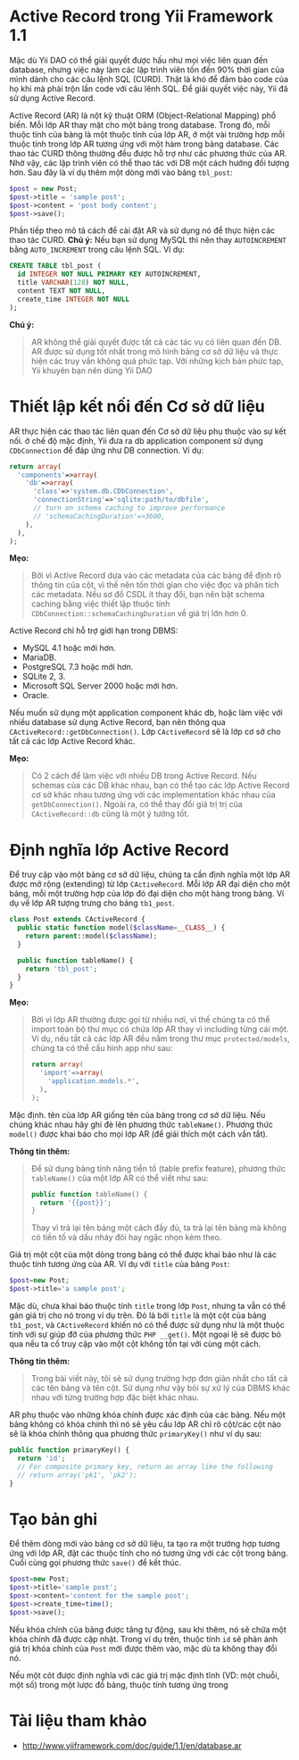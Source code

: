 Active Record trong Yii Framework 1.1
=====================================

Mặc dù Yii DAO có thể giải quyết được hấu như mọi việc liên quan đến database, nhưng việc này làm các lập trình viên tốn đến 90% thời gian của mình dành cho các câu lệnh SQL (CURD). Thật là khó để đảm bảo code của họ khi mà phải trộn lần code với câu lênh SQL. Để giải quyết việc này, Yii đã sử dụng Active Record.

Active Record (AR) là nột kỹ thuật ORM (Object-Relational Mapping) phổ biến. Mỗi lớp AR thay mặt cho một bảng trong database. Trong đó, mỗi thuộc tính của bảng là một thuộc tính của lớp AR, ở một vài trường hợp mỗi thuộc tính trong lớp AR tương ứng với một hàm trong bảng database. Các thao tác CURD thông thường đều được hỗ trợ như các phương thức của AR. Nhờ vậy, các lập trình viên có thể thao tác với DB một cách hướng đối tượng hơn. Sau đây là ví dụ thêm một dòng mới vào bảng `tbl_post`:

```php
$post = new Post;
$post->title = 'sample post';
$post->content = 'post body content';
$post->save();
```

Phần tiếp theo mô tả cách để cài đặt AR và sử dụng nó để thực hiện các thao tác CURD. **Chú ý:** Nếu bạn sử dụng MySQL thì nên thay `AUTOINCREMENT` bằng `AUTO_INCREMENT` trong câu lệnh SQL. Ví dụ:

```SQL
CREATE TABLE tbl_post (
  id INTEGER NOT NULL PRIMARY KEY AUTOINCREMENT,
  title VARCHAR(128) NOT NULL,
  content TEXT NOT NULL,
  create_time INTEGER NOT NULL
);
```

**Chú ý:**

> AR không thể giải quyết được tất cả các tác vụ có liên quan đến DB. AR
> được sử dụng tốt nhất trong mô hình bảng cơ sở dữ liệu và thực hiện
> các truy vấn không quá phức tạp. Với những kịch bản phức tạp, Yii
> khuyên bạn nên dùng Yii DAO

# Thiết lập kết nối đến Cơ sở dữ liệu

AR thực hiện các thao tác liên quan đến Cơ sở dữ liệu phụ thuộc vào sự
kết nối. ở chế độ mặc định, Yii đưa ra db application component sử dụng `CDbConnection` để đáp ứng như DB
connection. Ví dụ:

```php
return array(
  'components'=>array(
    'db'=>array(
      'class'=>'system.db.CDbConnection',
      'connectionString'=>'sqlite:path/to/dbfile',
      // turn on schema caching to improve performance
      // 'schemaCachingDuration'=>3600,
    ),
  ),
);
```

**Mẹo:**

> Bởi vì Active Record dựa vào các metadata của các bảng để định rõ
> thông tin của cột, vì thế nên tốn thời gian cho việc đọc và phân tích các metadata. Nếu sơ đồ CSDL ít thay đổi, bạn nên bật schema caching bằng việc thiết lập thuộc tính `CDbConnection::schemaCachingDuration` về giá trị lớn hơn 0.

Active Record chỉ hỗ trợ giới hạn trong DBMS:
- MySQL 4.1 hoặc mới hơn.
- MariaDB.
- PostgreSQL 7.3 hoặc mới hơn.
- SQLite 2, 3.
- Microsoft SQL Server 2000 hoặc mới hơn.
- Oracle.

Nếu muốn sử dụng một application component khác db, hoặc làm việc với
nhiều database sử dụng Active Record, bạn nên thông qua `
CActiveRecord::getDbConnection()`. Lớp `CActiveRecord` sẽ là lớp cơ sở
cho tất cả các lớp Active Record khác.

**Mẹo:**

> Có 2 cách để làm việc với nhiều DB trong Active Record. Nếu schemas
> của các DB khác nhau, bạn có thể tạo các lớp Active Record cơ sở khác
> nhau tương ứng với các implementation khác nhau của `getDbConnection()`. Ngoài ra, có thể thay đổi giá trị trị của `CActiveRecord::db` cũng là một ý tưởng tốt.

# Định nghĩa lớp Active Record

Để truy cập vào một bảng cơ sở dữ liệu, chúng ta cần định nghĩa một lớp
AR được mở rộng (extending) từ lớp `CActiveRecord`. Mỗi lớp
AR đại diện cho một bảng, mỗi một trường hợp của lớp đó đại diện cho một
hàng trong bảng. Ví dụ về lớp AR tượng trưng cho bảng `tb1_post`.

```php
class Post extends CActiveRecord {
  public static function model($className=__CLASS__) {
    return parent::model($className);
  }

  public function tableName() {
    return 'tbl_post';
  }
}
```

**Mẹo:**

> Bời vì lớp AR thường được gọi từ nhiều nơi, vì thế chúng ta có thể
> import toàn bộ thư mục có chứa lớp AR thay vì including từng cái một.
> Ví dụ, nếu tất cả các lớp AR đều nằm trong thư mục `protected/models`,
> chúng ta có thể cấu hình app như sau:
> ```php
> return array(
>   'import'=>array(
>     'application.models.*',
>   ),
> );
> ```

Mặc định. tên của lớp AR giống tên của bảng trong cơ sở dữ liệu. Nếu
chúng khác nhau hãy ghi đè lên phương thức `tableName()`. Phương thức
`model()` được khai báo cho mọi lớp AR (để giải thích một cách vắn tắt).

**Thông tin thêm:**

> Để sử dụng bảng tính năng tiền tố (table prefix feature), phương thức
> `tableName()` của một lớp AR có thể viết như sau:
> ```php
> public function tableName() {
>   return '{{post}}';
> }
> ```
> Thay vì trả lại tên bảng một cách đầy đủ, ta trả lại tên bảng mà không
> có tiền tố và dấu nháy đôi hay ngặc nhọn kèm theo.

Giá trị một cột của một dòng trong bảng có thể được khai báo như là các
thuộc tính tương ứng của AR. Ví dụ với `title` của bảng `Post`:

```php
$post=new Post;
$post->title='a sample post';
```

Mặc dù, chưa khai báo thuộc tính `title` trong lớp `Post`, nhưng ta vẫn
có thể gán giá trị cho nó trong ví dụ trên. Đó là bởi `title` là một cột
của bảng `tb1_post`, và `CActiveRecord` khiến nó có thể được sử dụng như
là một thuộc tính với sự giúp đỡ của phương thức ``PHP __get()``. Một ngoại lệ sẽ được bỏ qua nếu ta cố truy cập vào một cột không tồn tại với cùng một cách.

**Thông tin thêm:**

> Trong bài viết này, tôi sẽ sử dụng trường hợp đơn giản nhất cho tất cả các tên bảng và tên cột. Sử dụng như vậy bỏi sự xử lý của DBMS khác nhau với từng trường hợp đặc biệt khác nhau.

AR phụ thuộc vào những khóa chính được xác định của các bảng. Nếu một bảng không có khóa chính thì nó sẽ yêu cầu lớp AR chỉ rõ cột/các cột nào sẽ là khóa chính thông qua phương thức `primaryKey()` như ví dụ sau:

```php
public function primaryKey() {
  return 'id';
  // For composite primary key, return an array like the following
  // return array('pk1', 'pk2');
}
```

# Tạo bản ghi

Để thêm dòng mới vào bảng cơ sở dữ liệu, ta tạo ra một trường hợp tương ứng với lớp AR, đặt các thuộc tính cho nó tương ứng với các cột trong bảng. Cuối cùng gọi phương thức `save()` để kết thúc.

```php
$post=new Post;
$post->title='sample post';
$post->content='content for the sample post';
$post->create_time=time();
$post->save();
```

Nếu khóa chính của bảng được tăng tự động, sau khi thêm, nó sẽ chứa một khóa chính đã được cập nhật. Trong ví dụ trên, thuộc tính `id` sẽ phản ánh giá trị khóa chính của `Post` mới được thêm vào, mặc dù ta không thay đổi nó.

Nếu một côt được định nghĩa với các giá trị mặc định tĩnh (VD: một chuỗi, một số) trong một lược đồ bảng, thuộc tính tương ứng trong 

# Tài liệu tham khảo
- http://www.yiiframework.com/doc/guide/1.1/en/database.ar
